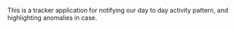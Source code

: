 This is a tracker application for notifying our day to day activity pattern, and highlighting anomalies in case.
